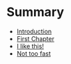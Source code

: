 # Summary

* [Introduction](README.md)
* [First Chapter](chapter1.md)
* [I like this!](i-like-this.md)
* [Not too fast](not-too-fast.md)

